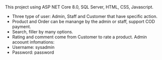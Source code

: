 This project using ASP NET Core 8.0, SQL Server, HTML, CSS, Javascript.
  + Three type of user: Admin, Staff and Customer that have specific action.
  + Product and Order can be manange by the admin or staff, support COD payment.
  + Search, filler by many options.
  + Rating and comment come from Customer to rate a product.
Admin acoount infomations:
  + Username: sysadmin
  + Password: password
